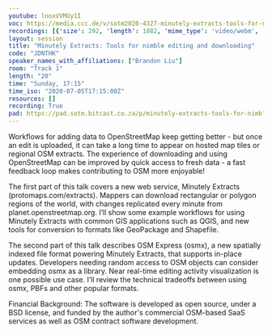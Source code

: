 ```yaml
---
youtube: lnoxVVMUy1I
voc: https://media.ccc.de/v/sotm2020-4327-minutely-extracts-tools-for-nimble-editing-and-downloading
recordings: [{'size': 292, 'length': 1882, 'mime_type': 'video/webm', 'language': 'eng', 'filename': 'sotm2020-4327-eng-Minutely_Extracts_Tools_for_nimble_editing_and_downloading_webm-hd.webm', 'state': 'new', 'folder': 'webm-hd', 'high_quality': True, 'width': 1920, 'height': 1080, 'updated_at': '2020-07-18T02:00:29.724+02:00', 'recording_url': 'https://cdn.media.ccc.de/events/sotm/2020/webm-hd/sotm2020-4327-eng-Minutely_Extracts_Tools_for_nimble_editing_and_downloading_webm-hd.webm', 'url': 'https://media.ccc.de/public/recordings/47595', 'event_url': 'https://media.ccc.de/public/events/504fc06a-2067-5a0a-9fb7-3e8c9d662009', 'conference_url': 'https://media.ccc.de/public/conferences/sotm2020'}, {'size': 99, 'length': 1882, 'mime_type': 'video/webm', 'language': 'eng', 'filename': 'sotm2020-4327-eng-Minutely_Extracts_Tools_for_nimble_editing_and_downloading_webm-sd.webm', 'state': 'new', 'folder': 'webm-sd', 'high_quality': False, 'width': 720, 'height': 576, 'updated_at': '2020-07-18T01:49:32.158+02:00', 'recording_url': 'https://cdn.media.ccc.de/events/sotm/2020/webm-sd/sotm2020-4327-eng-Minutely_Extracts_Tools_for_nimble_editing_and_downloading_webm-sd.webm', 'url': 'https://media.ccc.de/public/recordings/47589', 'event_url': 'https://media.ccc.de/public/events/504fc06a-2067-5a0a-9fb7-3e8c9d662009', 'conference_url': 'https://media.ccc.de/public/conferences/sotm2020'}, {'size': 76, 'length': 1882, 'mime_type': 'video/mp4', 'language': 'eng', 'filename': 'sotm2020-4327-eng-Minutely_Extracts_Tools_for_nimble_editing_and_downloading_sd.mp4', 'state': 'new', 'folder': 'h264-sd', 'high_quality': False, 'width': 720, 'height': 576, 'updated_at': '2020-07-18T01:39:13.286+02:00', 'recording_url': 'https://cdn.media.ccc.de/events/sotm/2020/h264-sd/sotm2020-4327-eng-Minutely_Extracts_Tools_for_nimble_editing_and_downloading_sd.mp4', 'url': 'https://media.ccc.de/public/recordings/47586', 'event_url': 'https://media.ccc.de/public/events/504fc06a-2067-5a0a-9fb7-3e8c9d662009', 'conference_url': 'https://media.ccc.de/public/conferences/sotm2020'}, {'size': 28, 'length': 1882, 'mime_type': 'audio/mpeg', 'language': 'eng', 'filename': 'sotm2020-4327-eng-Minutely_Extracts_Tools_for_nimble_editing_and_downloading_mp3.mp3', 'state': 'new', 'folder': 'mp3', 'high_quality': False, 'width': 0, 'height': 0, 'updated_at': '2020-07-18T01:37:12.108+02:00', 'recording_url': 'https://cdn.media.ccc.de/events/sotm/2020/mp3/sotm2020-4327-eng-Minutely_Extracts_Tools_for_nimble_editing_and_downloading_mp3.mp3', 'url': 'https://media.ccc.de/public/recordings/47585', 'event_url': 'https://media.ccc.de/public/events/504fc06a-2067-5a0a-9fb7-3e8c9d662009', 'conference_url': 'https://media.ccc.de/public/conferences/sotm2020'}, {'size': 272, 'length': 1882, 'mime_type': 'video/mp4', 'language': 'eng', 'filename': 'sotm2020-4327-eng-Minutely_Extracts_Tools_for_nimble_editing_and_downloading_hd.mp4', 'state': 'new', 'folder': 'h264-hd', 'high_quality': True, 'width': 1920, 'height': 1080, 'updated_at': '2020-07-18T00:12:26.177+02:00', 'recording_url': 'https://cdn.media.ccc.de/events/sotm/2020/h264-hd/sotm2020-4327-eng-Minutely_Extracts_Tools_for_nimble_editing_and_downloading_hd.mp4', 'url': 'https://media.ccc.de/public/recordings/47533', 'event_url': 'https://media.ccc.de/public/events/504fc06a-2067-5a0a-9fb7-3e8c9d662009', 'conference_url': 'https://media.ccc.de/public/conferences/sotm2020'}]
layout: session
title: "Minutely Extracts: Tools for nimble editing and downloading"
code: "JDNTHK"
speaker_names_with_affiliations: ["Brandon Liu"]
room: "Track 1"
length: "20"
time: "Sunday, 17:15"
time_iso: "2020-07-05T17:15:00Z"
resources: []
recording: True
pad: https://pad.sotm.bitcast.co.za/p/minutely-extracts-tools-for-nimble-editing-and-dow
---
```

Workflows for adding data to OpenStreetMap keep getting better - but once an edit is uploaded, it can take a long time to appear on hosted map tiles or regional OSM extracts. The experience of downloading and using OpenStreetMap can be improved by quick access to fresh data - a fast feedback loop makes contributing to OSM more enjoyable!

The first part of this talk covers a new web service, Minutely Extracts (protomaps.com/extracts). Mappers can download rectangular or polygon regions of the world, with changes replicated every minute from planet.openstreetmap.org. I’ll show some example workflows for using Minutely Extracts with common GIS applications such as QGIS, and new tools for conversion to formats like GeoPackage and Shapefile.

The second part of this talk describes OSM Express (osmx), a new spatially indexed file format powering Minutely Extracts, that supports in-place updates. Developers needing random access to OSM objects can consider embedding osmx as a library. Near real-time editing activity visualization is one possible use case. I’ll review the technical tradeoffs between using osmx, PBFs and other popular formats.

Financial Background: The software is developed as open source, under a BSD license, and funded by the author's commercial OSM-based SaaS services as well as OSM contract software development.
